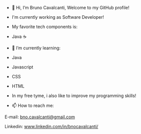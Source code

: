 - 👋 Hi, I’m Bruno Cavalcanti, Welcome to my GitHub profile!

- I'm currently working as Software Developer!

- My favorite tech components is:
- Java ☕

- 🌱 I’m currently learning:
- Java 
- Javascript
- CSS
- HTML

- In my free tyme, i also like to improve my programming skills!

- 📫 How to reach me:

 E-mail: bno.cavalcanti@gmail.com
 
 Linkedin: www.linkedin.com/in/bnocavalcanti/




